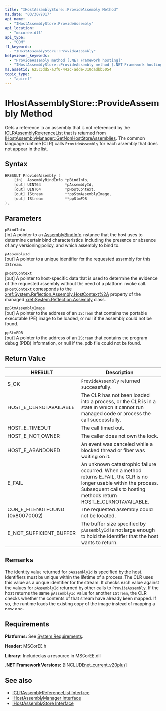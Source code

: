 ```yaml
---
title: "IHostAssemblyStore::ProvideAssembly Method"
ms.date: "03/30/2017"
api_name: 
  - "IHostAssemblyStore.ProvideAssembly"
api_location: 
  - "mscoree.dll"
api_type: 
  - "COM"
f1_keywords: 
  - "IHostAssemblyStore::ProvideAssembly"
helpviewer_keywords: 
  - "ProvideAssembly method [.NET Framework hosting]"
  - "IHostAssemblyStore::ProvideAssembly method [.NET Framework hosting]"
ms.assetid: 625c3dd5-a3f0-442c-adde-310dadbb5054
topic_type: 
  - "apiref"
---
```

# IHostAssemblyStore::ProvideAssembly Method
Gets a reference to an assembly that is not referenced by the [ICLRAssemblyReferenceList](../../../../docs/framework/unmanaged-api/hosting/iclrassemblyreferencelist-interface.md) that is returned from [IHostAssemblyManager::GetNonHostStoreAssemblies](../../../../docs/framework/unmanaged-api/hosting/ihostassemblymanager-getnonhoststoreassemblies-method.md). The common language runtime (CLR) calls `ProvideAssembly` for each assembly that does not appear in the list.  
  
## Syntax  
  
```cpp  
HRESULT ProvideAssembly (  
    [in]  AssemblyBindInfo *pBindInfo,  
    [out] UINT64           *pAssemblyId,  
    [out] UINT64           *pHostContext,  
    [out] IStream          **ppStmAssemblyImage,  
    [out] IStream          **ppStmPDB  
);  
```  
  
## Parameters  
 `pBindInfo`  
 [in] A pointer to an [AssemblyBindInfo](../../../../docs/framework/unmanaged-api/hosting/assemblybindinfo-structure.md) instance that the host uses to determine certain bind characteristics, including the presence or absence of any versioning policy, and which assembly to bind to.  
  
 `pAssemblyId`  
 [out] A pointer to a unique identifier for the requested assembly for this `IStream`.  
  
 `pHostContext`  
 [out] A pointer to host-specific data that is used to determine the evidence of the requested assembly without the need of a platform invoke call. `pHostContext` corresponds to the <xref:System.Reflection.Assembly.HostContext%2A> property of the managed <xref:System.Reflection.Assembly> class.  
  
 `ppStmAssemblyImage`  
 [out] A pointer to the address of an `IStream` that contains the portable executable (PE) image to be loaded, or null if the assembly could not be found.  
  
 `ppStmPDB`  
 [out] A pointer to the address of an `IStream` that contains the program debug (PDB) information, or null if the .pdb file could not be found.  
  
## Return Value  
  
|HRESULT|Description|  
|-------------|-----------------|  
|S_OK|`ProvideAssembly` returned successfully.|  
|HOST_E_CLRNOTAVAILABLE|The CLR has not been loaded into a process, or the CLR is in a state in which it cannot run managed code or process the call successfully.|  
|HOST_E_TIMEOUT|The call timed out.|  
|HOST_E_NOT_OWNER|The caller does not own the lock.|  
|HOST_E_ABANDONED|An event was canceled while a blocked thread or fiber was waiting on it.|  
|E_FAIL|An unknown catastrophic failure occurred. When a method returns E_FAIL, the CLR is no longer usable within the process. Subsequent calls to hosting methods return HOST_E_CLRNOTAVAILABLE.|  
|COR_E_FILENOTFOUND (0x80070002)|The requested assembly could not be located.|  
|E_NOT_SUFFICIENT_BUFFER|The buffer size specified by `pAssemblyId` is not large enough to hold the identifier that the host wants to return.|  
  
## Remarks  
 The identity value returned for `pAssemblyId` is specified by the host. Identifiers must be unique within the lifetime of a process. The CLR uses this value as a unique identifier for the stream. It checks each value against the values for `pAssemblyId` returned by other calls to `ProvideAssembly`. If the host returns the same `pAssemblyId` value for another `IStream`, the CLR checks whether the contents of that stream have already been mapped. If so, the runtime loads the existing copy of the image instead of mapping a new one.  
  
## Requirements  
 **Platforms:** See [System Requirements](../../../../docs/framework/get-started/system-requirements.md).  
  
 **Header:** MSCorEE.h  
  
 **Library:** Included as a resource in MSCorEE.dll  
  
 **.NET Framework Versions:** [!INCLUDE[net_current_v20plus](../../../../includes/net-current-v20plus-md.md)]  
  
## See also

- [ICLRAssemblyReferenceList Interface](../../../../docs/framework/unmanaged-api/hosting/iclrassemblyreferencelist-interface.md)
- [IHostAssemblyManager Interface](../../../../docs/framework/unmanaged-api/hosting/ihostassemblymanager-interface.md)
- [IHostAssemblyStore Interface](../../../../docs/framework/unmanaged-api/hosting/ihostassemblystore-interface.md)
